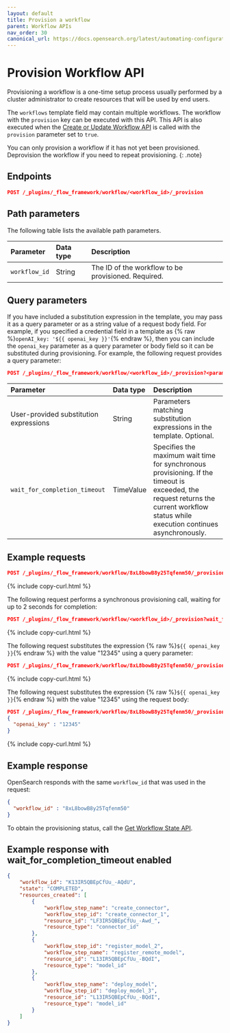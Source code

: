 ```yaml
---
layout: default
title: Provision a workflow
parent: Workflow APIs
nav_order: 30
canonical_url: https://docs.opensearch.org/latest/automating-configurations/api/provision-workflow/
---
```


# Provision Workflow API

Provisioning a workflow is a one-time setup process usually performed by a cluster administrator to create resources that will be used by end users.  

The `workflows` template field may contain multiple workflows. The workflow with the `provision` key can be executed with this API. This API is also executed when the [Create or Update Workflow API]({{site.url}}{{site.baseurl}}/automating-configurations/api/create-workflow/) is called with the `provision` parameter set to `true`.

You can only provision a workflow if it has not yet been provisioned. Deprovision the workflow if you need to repeat provisioning.
{: .note}

## Endpoints

```json
POST /_plugins/_flow_framework/workflow/<workflow_id>/_provision
```

## Path parameters

The following table lists the available path parameters. 

| Parameter | Data type | Description |
| :--- | :--- | :--- |
| `workflow_id` | String | The ID of the workflow to be provisioned. Required. |

## Query parameters

If you have included a substitution expression in the template, you may pass it as a query parameter or as a string value of a request body field. For example, if you specified a credential field in a template as {% raw %}`openAI_key: '${{ openai_key }}'`{% endraw %}, then you can include the `openai_key` parameter as a query parameter or body field so it can be substituted during provisioning. For example, the following request provides a query parameter:

```json
POST /_plugins/_flow_framework/workflow/<workflow_id>/_provision?<parameter>=<value>
```

| Parameter | Data type | Description |
| :--- | :--- | :--- |
| User-provided substitution expressions | String | Parameters matching substitution expressions in the template. Optional. |
| `wait_for_completion_timeout`          | TimeValue | Specifies the maximum wait time for synchronous provisioning. If the timeout is exceeded, the request returns the current workflow status while execution continues asynchronously.|

## Example requests

```json
POST /_plugins/_flow_framework/workflow/8xL8bowB8y25Tqfenm50/_provision
```
{% include copy-curl.html %}

The following request performs a synchronous provisioning call, waiting for up to 2 seconds for completion:

```json
POST /_plugins/_flow_framework/workflow/<workflow_id>/_provision?wait_for_completion_timeout=2s
```
{% include copy-curl.html %}

The following request substitutes the expression {% raw %}`${{ openai_key }}`{% endraw %} with the value "12345" using a query parameter:

```json
POST /_plugins/_flow_framework/workflow/8xL8bowB8y25Tqfenm50/_provision?openai_key=12345
```
{% include copy-curl.html %}

The following request substitutes the expression {% raw %}`${{ openai_key }}`{% endraw %} with the value "12345" using the request body:

```json
POST /_plugins/_flow_framework/workflow/8xL8bowB8y25Tqfenm50/_provision
{
  "openai_key" : "12345"
}
```
{% include copy-curl.html %}

## Example response

OpenSearch responds with the same `workflow_id` that was used in the request:

```json
{
  "workflow_id" : "8xL8bowB8y25Tqfenm50"
}
```

To obtain the provisioning status, call the [Get Workflow State API]({{site.url}}{{site.baseurl}}/automating-configurations/api/get-workflow-status/).

## Example response with wait_for_completion_timeout enabled

```json
{
    "workflow_id": "K13IR5QBEpCfUu_-AQdU",
    "state": "COMPLETED",
    "resources_created": [
        {
            "workflow_step_name": "create_connector",
            "workflow_step_id": "create_connector_1",
            "resource_id": "LF3IR5QBEpCfUu_-Awd_",
            "resource_type": "connector_id"
        },
        {
            "workflow_step_id": "register_model_2",
            "workflow_step_name": "register_remote_model",
            "resource_id": "L13IR5QBEpCfUu_-BQdI",
            "resource_type": "model_id"
        },
        {
            "workflow_step_name": "deploy_model",
            "workflow_step_id": "deploy_model_3",
            "resource_id": "L13IR5QBEpCfUu_-BQdI",
            "resource_type": "model_id"
        }
    ]
}
```
